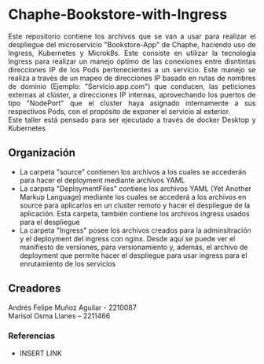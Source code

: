 # Chaphe-Bookstore-with-Ingress

<p align='justify'>Este repositorio contiene los archivos que se van a usar para realizar el despliegue del microservicio "Bookstore-App" de Chaphe, haciendo uso de Ingress, Kubernetes y Microk8s. Este consiste en utilizar la tecnología Ingress para realizar un manejo óptimo de las conexiones entre disntintas direcciones IP de los Pods pertenecientes a un servicio. Este manejo se realiza a través de un mapeo de direcciones IP basado en rutas de nombres de dominio (Ejemplo: "Servicio.app.com") que conducen, las peticiones externas al clúster, a direcciones IP internas, aprovechando los puertos de tipo "NodePort" que el clúster haya asignado internamente a sus respectivos Pods, con el propósito de exponer el servicio al exterior. <br>
Este taller está pensado para ser ejecutado a través de docker Desktop y Kubernetes
</p>

## Organización
* La carpeta "source" contienen los archivos a los cuales se accederán para hacer el deployment mediante archivos YAML
* La carpeta "DeploymentFiles" contiene los archivos YAML (Yet Another Markup Language) mediante los cuales se accederá a los archivos en source para aplicarlos en un cluster remoto y hacer el despliegue de la aplicación. Esta carpeta, también contiene los archivos ingress usados para el despliegue
* La carpeta "Ingress" posee los archivos creados para la adminsitración y el deployment del ingress con nginx. Desde aquí se puede ver el manifiesto de versiones, para versionamiento y, además, el archivo de deployment que permite hacer el despliegue para usar ingress para el enrutamiento de los servicios

## Creadores
Andrés Felipe Muñoz Aguilar - 2210087 \
Marisol Osma Llanes – 2211466

### Referencias
* INSERT LINK
